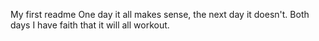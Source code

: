 My first readme
One day it all makes sense, the next day it doesn't. Both days I have faith that it will all workout.
